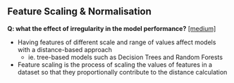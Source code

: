 ## Feature Scaling & Normalisation
**Q: what the effect of irregularity in the model performance?** [[medium]](https://towardsdatascience.com/feature-scaling-and-normalisation-in-a-nutshell-5319af86f89b)
- Having features of different scale and range of values affect models with a distance-based approach
  - ie. tree-based models such as Decision Trees and Random Forests
- Feature scaling is the process of scaling the values of features in a dataset so that they proportionally contribute to the distance calculation
